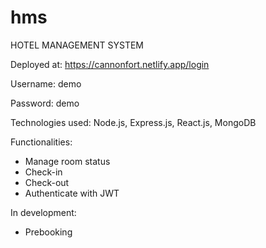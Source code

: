 # hms
HOTEL MANAGEMENT SYSTEM

Deployed at: https://cannonfort.netlify.app/login

Username: demo 

Password: demo

Technologies used: Node.js, Express.js, React.js, MongoDB

Functionalities: 
- Manage room status
- Check-in
- Check-out
- Authenticate with JWT

In development:
- Prebooking
